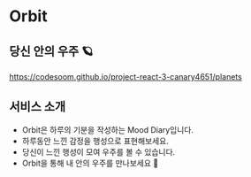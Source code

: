 # Orbit

## 당신 안의 우주 🪐
https://codesoom.github.io/project-react-3-canary4651/planets

## 서비스 소개

- Orbit은 하루의 기분을 작성하는 Mood Diary입니다.
- 하루동안 느낀 감정을 행성으로 표현해보세요.
- 당신이 느낀 행성이 모여 우주를 볼 수 있습니다.
- Orbit을 통해 내 안의 우주를 만나보세요 🌠







